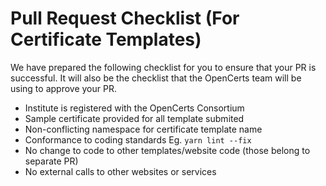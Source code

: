 # Pull Request Checklist (For Certificate Templates)

We have prepared the following checklist for you to ensure that your PR is successful. It will also be the checklist that the OpenCerts team will be using to approve your PR.

- Institute is registered with the OpenCerts Consortium
- Sample certificate provided for all template submited 
- Non-conflicting namespace for certificate template name
- Conformance to coding standards Eg. `yarn lint --fix`
- No change to code to other templates/website code (those belong to separate PR)
- No external calls to other websites or services
